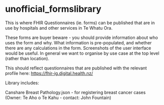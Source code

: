 # unofficial_formslibrary
This is where FHIR Questionnaires (ie. forms) can be published that are in use by hospitals and other services in Te Whatu Ora.

These forms are buyer beware - you should provide information about who uses the form and why. What information is pre-populated, and whether there are any calculations in the form. Screenshots of the user interface would be useful. In general we want to organise by use case at the top level (rather than location).

This should reflect questionnaires that are published with the relevant profile here: https://fhir-ig.digital.health.nz/

Library includes:

Canshare Breast Pathology.json - for registering breast cancer cases (Owner: Te Aho o Te Kahu - contact: John Fountain)
